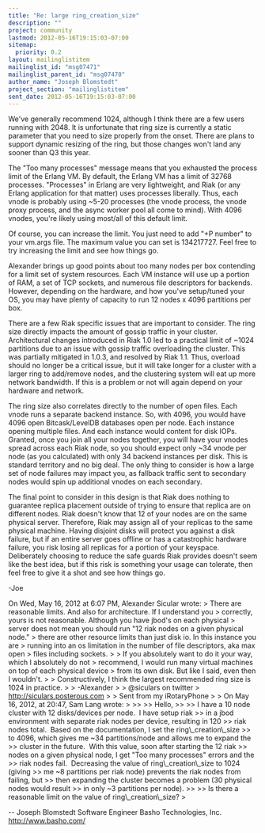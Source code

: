 ```yaml
---
title: "Re: large ring_creation_size"
description: ""
project: community
lastmod: 2012-05-16T19:15:03-07:00
sitemap:
  priority: 0.2
layout: mailinglistitem
mailinglist_id: "msg07471"
mailinglist_parent_id: "msg07470"
author_name: "Joseph Blomstedt"
project_section: "mailinglistitem"
sent_date: 2012-05-16T19:15:03-07:00
---
```



We've generally recommend 1024, although I think there are a few users
running with 2048. It is unfortunate that ring size is currently a
static parameter that you need to size properly from the onset. There
are plans to support dynamic resizing of the ring, but those changes
won't land any sooner than Q3 this year.

The "Too many processes" message means that you exhausted the process
limit of the Erlang VM. By default, the Erlang VM has a limit of 32768
processes. "Processes" in Erlang are very lightweight, and Riak (or
any Erlang application for that matter) uses processes liberally.
Thus, each vnode is probably using ~5-20 processes (the vnode process,
the vnode proxy process, and the async worker pool all come to mind).
With 4096 vnodes, you're likely using most/all of this default limit.

Of course, you can increase the limit. You just need to add "+P
number" to your vm.args file. The maximum value you can set is
134217727. Feel free to try increasing the limit and see how things
go.

Alexander brings up good points about too many nodes per box
contending for a limit set of system resources. Each VM instance will
use up a portion of RAM, a set of TCP sockets, and numerous file
descriptors for backends. However, depending on the hardware, and how
you've setup/tuned your OS, you may have plenty of capacity to run 12
nodes x 4096 partitions per box.

There are a few Riak specific issues that are important to consider.
The ring size directly impacts the amount of gossip traffic in your
cluster. Architectural changes introduced in Riak 1.0 led to a
practical limit of ~1024 partitions due to an issue with gossip
traffic overloading the cluster. This was partially mitigated in
1.0.3, and resolved by Riak 1.1. Thus, overload should no longer be a
critical issue, but it will take longer for a cluster with a larger
ring to add/remove nodes, and the clustering system will eat up more
network bandwidth. If this is a problem or not will again depend on
your hardware and network.

The ring size also correlates directly to the number of open files.
Each vnode runs a separate backend instance. So, with 4096, you would
have 4096 open Bitcask/LevelDB databases open per node. Each instance
opening multiple files. And each instance would content for disk IOPs.
Granted, once you join all your nodes together, you will have your
vnodes spread across each Riak node, so you should expect only ~34
vnode per node (as you calculated) with only 34 backend instances per
disk. This is standard territory and no big deal. The only thing to
consider is how a large set of node failures may impact you, as
fallback traffic sent to secondary nodes would spin up additional
vnodes on each secondary.

The final point to consider in this design is that Riak does nothing
to guarantee replica placement outside of trying to ensure that
replica are on different nodes. Riak doesn't know that 12 of your
nodes are on the same physical server. Therefore, Riak may assign all
of your replicas to the same physical machine. Having disjoint disks
will protect you against a disk failure, but if an entire server goes
offline or has a catastrophic hardware failure, you risk losing all
replicas for a portion of your keyspace. Deliberately choosing to
reduce the safe guards Riak provides doesn't seem like the best idea,
but if this risk is something your usage can tolerate, then feel free
to give it a shot and see how things go.

-Joe

On Wed, May 16, 2012 at 6:07 PM, Alexander Sicular  wrote:
&gt; There are reasonable limits. And also for architecture. If I understand you 
&gt; correctly, yours is not reasonable. Although you have jbod's on each physical 
&gt; server does not mean you should run "12 riak nodes on a given physical node." 
&gt; there are other resource limits than just disk io. In this instance you are 
&gt; running into an os limitation in the number of file descriptors, aka max open 
&gt; files including sockets.
&gt;
&gt; If you absolutely want to do it your way, which I absolutely do not 
&gt; recommend, I would run many virtual machines on top of each physical device 
&gt; from its own disk. But like I said, even then I wouldn't.
&gt;
&gt; Constructively, I think the largest recommended ring size is 1024 in practice.
&gt;
&gt; -Alexander
&gt;
&gt; @siculars on twitter
&gt; http://siculars.posterous.com
&gt;
&gt; Sent from my iRotaryPhone
&gt;
&gt; On May 16, 2012, at 20:47, Sam Lang  wrote:
&gt;
&gt;&gt;
&gt;&gt; Hello,
&gt;&gt;
&gt;&gt; I have a 10 node cluster with 12 disks/devices per node.  I have setup riak 
&gt;&gt; in a jbod environment with separate riak nodes per device, resulting in 120 
&gt;&gt; riak nodes total.  Based on the documentation, I set the ring\\_creation\\_size 
&gt;&gt; to 4096, which gives me ~34 partitions/node and allows me to expand the 
&gt;&gt; cluster in the future.  With this value, soon after starting the 12 riak 
&gt;&gt; nodes on a given physical node, I get "Too many processes" errors and the 
&gt;&gt; riak nodes fail.  Decreasing the value of ring\\_creation\\_size to 1024 (giving 
&gt;&gt; me ~8 partitions per riak node) prevents the riak nodes from failing, but 
&gt;&gt; then expanding the cluster becomes a problem (30 physical nodes would result 
&gt;&gt; in only ~3 partitions per node).
&gt;&gt;
&gt;&gt; Is there a reasonable limit on the value of ring\\_creation\\_size?
&gt;

-- 
Joseph Blomstedt 
Software Engineer
Basho Technologies, Inc.
http://www.basho.com/

